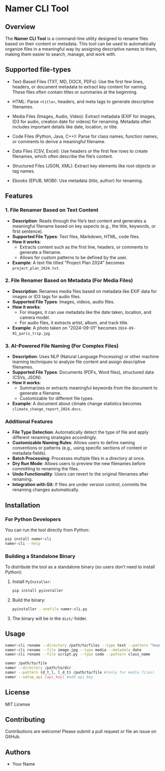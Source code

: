 
# Namer CLI Tool

## Overview
The **Namer CLI Tool** is a command-line utility designed to rename files based on their content or metadata. This tool can be used to automatically organize files in a meaningful way by assigning descriptive names to them, making them easier to search, manage, and work with.

## Supported file-types
- Text-Based Files (TXT, MD, DOCX, PDFs): Use the first few lines, headers, or document metadata to extract key content for naming. These files often contain titles or summaries at the beginning.

- HTML: Parse ```<title>```, headers, and meta tags to generate descriptive filenames.

- Media Files (Images, Audio, Video): Extract metadata (EXIF for images, ID3 for audio, creation date for videos) for renaming. Metadata often includes important details like date, location, or title.

- Code Files (Python, Java, C++): Parse for class names, function names, or comments to derive a meaningful filename.

- Data Files (CSV, Excel): Use headers or the first few rows to create filenames, which often describe the file’s content.

- Structured Files (JSON, XML): Extract key elements like root objects or tag names.

- Ebooks (EPUB, MOBI): Use metadata (title, author) for renaming.


## Features

### 1. File Renamer Based on Text Content
- **Description**: Reads through the file’s text content and generates a meaningful filename based on key aspects (e.g., the title, keywords, or first sentence).
- **Supported File Types**: Text files, Markdown, HTML, code files.
- **How it works**:
  - Extracts content such as the first line, headers, or comments to generate a filename.
  - Allows for custom patterns to be defined by the user.
- **Example**: A text file titled "Project Plan 2024" becomes `project_plan_2024.txt`.

### 2. File Renamer Based on Metadata (For Media Files)
- **Description**: Renames media files based on metadata like EXIF data for images or ID3 tags for audio files.
- **Supported File Types**: Images, videos, audio files.
- **How it works**:
  - For images, it can use metadata like the date taken, location, and camera model.
  - For audio files, it extracts artist, album, and track title.
- **Example**: A photo taken on “2024-09-01” becomes `2024-09-01_paris_trip.jpg`.

### 3. AI-Powered File Naming (For Complex Files)
- **Description**: Uses NLP (Natural Language Processing) or other machine learning techniques to analyze file content and assign descriptive filenames.
- **Supported File Types**: Documents (PDFs, Word files), structured data (CSVs, JSON).
- **How it works**:
  - Summarizes or extracts meaningful keywords from the document to generate a filename.
  - Customizable for different file types.
- **Example**: A document about climate change statistics becomes `climate_change_report_2024.docx`.

### Additional Features

- **File Type Detection**: Automatically detect the type of file and apply different renaming strategies accordingly.
- **Customizable Naming Rules**: Allows users to define naming conventions or patterns (e.g., using specific sections of content or metadata fields).
- **Batch Processing**: Processes multiple files in a directory at once.
- **Dry Run Mode**: Allows users to preview the new filenames before committing to renaming the files.
- **Undo Functionality**: Users can revert to the original filenames after renaming.
- **Integration with Git**: If files are under version control, commits the renaming changes automatically.


## Installation

### For Python Developers
You can run the tool directly from Python:
```bash
pip install namer-cli
namer-cli --help
```

### Building a Standalone Binary
To distribute the tool as a standalone binary (so users don’t need to install Python):
1. Install `PyInstaller`:
   ```bash
   pip install pyinstaller
   ```
2. Build the binary:
   ```bash
   pyinstaller --onefile namer-cli.py
   ```
3. The binary will be in the `dist/` folder.

## Usage

```bash
namer-cli rename --directory /path/to/files --type text --pattern "header"
namer-cli rename --file image.jpg --type media --metadata date
namer-cli rename --file script.py --type code --pattern class_name
```

```bash
namer /path/to/file
namer --directory /path/to/dir
namer --pattern (d_t_l, l_d_t) /path/to/file #(only for media files)
namer --setup_api [api_key] #add api key
```

## License
MIT License

## Contributing
Contributions are welcome! Please submit a pull request or file an issue on GitHub.

## Authors
- Your Name
